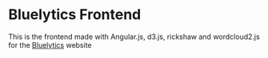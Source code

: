 Bluelytics Frontend
===================

This is the frontend made with Angular.js, d3.js, rickshaw and wordcloud2.js for the [Bluelytics](http://www.bluelytics.com.ar) website